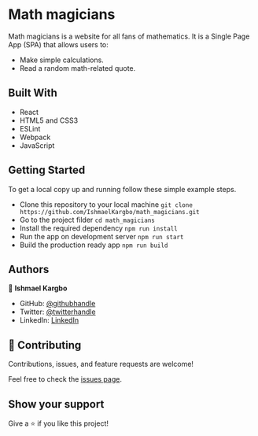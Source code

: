 # Math magicians

Math magicians is a website for all fans of mathematics. It is a Single Page App (SPA) that allows users to:
- Make simple calculations.
- Read a random math-related quote.


<!-- #### App Screenshot -->
<!-- <img src="./app_screenshot.png" alt="Math magicians" /> -->

<!-- ### Live Demo -->
<!-- <a href="https://ishmaelkargbo.github.io/todo-list">Math magicians</a> -->

## Built With

- React
- HTML5 and CSS3
- ESLint
- Webpack
- JavaScript

## Getting Started

To get a local copy up and running follow these simple example steps.

- Clone this repository to your local machine
`git clone https://github.com/IshmaelKargbo/math_magicians.git`
- Go to the project filder
`cd math_magicians`
- Install the required dependency
`npm run install`
- Run the app on development server
`npm run start`
- Build the production ready app
`npm run build`

## Authors

👤 **Ishmael Kargbo**

- GitHub: [@githubhandle](https://github.com/ishmaelkargbo)
- Twitter: [@twitterhandle](https://twitter.com/ishodev)
- LinkedIn: [LinkedIn](https://www.linkedin.com/in/ishmael-kargbo-503660169)

## 🤝 Contributing

Contributions, issues, and feature requests are welcome!

Feel free to check the [issues page](https://github.com/IshmaelKargbo/math_magicians/issues).

## Show your support

Give a ⭐️ if you like this project!
